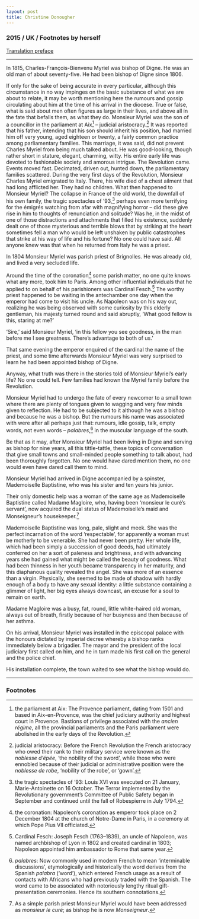 ```yaml
---
layout: post
title: Christine Donougher
---
```

### 2015 / UK / Footnotes by herself

[Translation preface](/preface/donougher)

---

In 1815, Charles-François-Bienvenu Myriel was bishop of Digne. He was an old man of about seventy-five. He had been bishop of Digne since 1806.

If only for the sake of being accurate in every particular, although this circumstance in no way impinges on the basic substance of what we are about to relate, it may be worth mentioning here the rumours and gossip circulating about him at the time of his arrival in the diocese. True or false, what is said about men often figures as large in their lives, and above all in the fate that befalls them, as what they do. Monsieur Myriel was the son of a councillor in the parliament at Aix[^1] – judicial aristocracy.[^2] It was reported that his father, intending that his son should inherit his position, had married him off very young, aged eighteen or twenty, a fairly common practice among parliamentary families. This marriage, it was said, did not prevent Charles Myriel from being much talked about. He was good-looking, though rather short in stature, elegant, charming, witty. His entire early life was devoted to fashionable society and amorous intrigue. The Revolution came. Events moved fast. Decimated, driven out, hunted down, the parliamentary families scattered. During the very first days of the Revolution, Monsieur Charles Myriel emigrated to Italy. There, his wife died of a chest ailment that had long afflicted her. They had no children. What then happened to Monsieur Myriel? The collapse in France of the old world, the downfall of his own family, the tragic spectacles of ’93,[^3] perhaps even more terrifying for the émigrés watching from afar with magnifying horror – did these give rise in him to thoughts of renunciation and solitude? Was he, in the midst of one of those distractions and attachments that filled his existence, suddenly dealt one of those mysterious and terrible blows that by striking at the heart sometimes fell a man who would be left unshaken by public catastrophes that strike at his way of life and his fortune? No one could have said. All anyone knew was that when he returned from Italy he was a priest.

In 1804 Monsieur Myriel was parish priest of Brignolles. He was already old, and lived a very secluded life.

Around the time of the coronation[^4] some parish matter, no one quite knows what any more, took him to Paris. Among other influential individuals that he applied to on behalf of his parishioners was Cardinal Fesch.[^5] The worthy priest happened to be waiting in the antechamber one day when the emperor had come to visit his uncle. As Napoleon was on his way out, realizing he was being observed with some curiosity by this elderly gentleman, his majesty turned round and said abruptly, ‘What good fellow is this, staring at me?’

‘Sire,’ said Monsieur Myriel, ‘in this fellow you see goodness, in the man before me I see greatness. There’s advantage to both of us.’

That same evening the emperor enquired of the cardinal the name of the priest, and some time afterwards Monsieur Myriel was very surprised to learn he had been appointed bishop of Digne.

Anyway, what truth was there in the stories told of Monsieur Myriel’s early life? No one could tell. Few families had known the Myriel family before the Revolution.

Monsieur Myriel had to undergo the fate of every newcomer to a small town where there are plenty of tongues given to wagging and very few minds given to reflection. He had to be subjected to it although he was a bishop and because he was a bishop. But the rumours his name was associated with were after all perhaps just that: rumours, idle gossip, talk, empty words, not even words – _palabres_,[^6] in the muscular language of the south.

Be that as it may, after Monsieur Myriel had been living in Digne and serving as bishop for nine years, all this tittle-tattle, these topics of conversation that give small towns and small-minded people something to talk about, had been thoroughly forgotten. No one would have dared mention them, no one would even have dared call them to mind.

Monsieur Myriel had arrived in Digne accompanied by a spinster, Mademoiselle Baptistine, who was his sister and ten years his junior.

Their only domestic help was a woman of the same age as Mademoiselle Baptistine called Madame Magloire, who, having been ‘monsieur le curé’s servant’, now acquired the dual status of Mademoiselle’s maid and Monseigneur’s housekeeper.[^7]

Mademoiselle Baptistine was long, pale, slight and meek. She was the perfect incarnation of the word ‘respectable’, for apparently a woman must be motherly to be venerable. She had never been pretty. Her whole life, which had been simply a succession of good deeds, had ultimately conferred on her a sort of paleness and brightness, and with advancing years she had gained what might be called the beauty of goodness. What had been thinness in her youth became transparency in her maturity, and this diaphanous quality revealed the angel. She was more of an essence than a virgin. Physically, she seemed to be made of shadow with hardly enough of a body to have any sexual identity: a little substance containing a glimmer of light, her big eyes always downcast, an excuse for a soul to remain on earth.

Madame Magloire was a busy, fat, round, little white-haired old woman, always out of breath, firstly because of her busyness and then because of her asthma.

On his arrival, Monsieur Myriel was installed in the episcopal palace with the honours dictated by imperial decree whereby a bishop ranks immediately below a brigadier. The mayor and the president of the local judiciary first called on him, and he in turn made his first call on the general and the police chief.

His installation complete, the town waited to see what the bishop would do.

---
### Footnotes
[^1]: the parliament at Aix: The Provence parliament, dating from 1501 and based in Aix-en-Provence, was the chief judiciary authority and highest court in Provence. Bastions of privilege associated with the _ancien régime_, all the provincial parliaments and the Paris parliament were abolished in the early days of the Revolution.

[^2]: judicial aristocracy: Before the French Revolution the French aristocracy who owed their rank to their military service were known as the _noblesse d’épée_, ‘the nobility of the sword’, while those who were ennobled because of their judicial or administrative position were the _noblesse de robe_, ‘nobility of the robe’, or ‘gown’.

[^3]: the tragic spectacles of ’93: Louis XVI was executed on 21 January, Marie-Antoinette on 16 October. The Terror implemented by the Revolutionary government’s Committee of Public Safety began in September and continued until the fall of Robespierre in July 1794.

[^4]: the coronation: Napoleon’s coronation as emperor took place on 2 December 1804 at the church of Notre-Dame in Paris, in a ceremony at which Pope Pius VII officiated.

[^5]: Cardinal Fesch: Joseph Fesch (1763–1839), an uncle of Napoleon, was named archbishop of Lyon in 1802 and created cardinal in 1803; Napoleon appointed him ambassador to Rome that same year.

[^6]: _palabres_: Now commonly used in modern French to mean ‘interminable discussions’, etymologically and historically the word derives from the Spanish _palabra_ (‘word’), which entered French usage as a result of contacts with Africans who had previously traded with the Spanish. The word came to be associated with notoriously lengthy ritual gift-presentation ceremonies. Hence its southern connotations.

[^7]: As a simple parish priest Monsieur Myriel would have been addressed as _monsieur le curé_; as bishop he is now _Monseigneur_.
